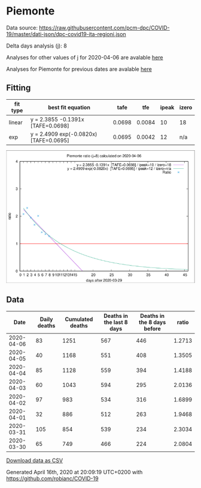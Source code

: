 # Piemonte

Data source: https://raw.githubusercontent.com/pcm-dpc/COVID-19/master/dati-json/dpc-covid19-ita-regioni.json

Delta days analysis (j): 8

Analyses for other values of j for 2020-04-06 are avalable [here](../2020-04-06/README.md)

Analyses for Piemonte for previous dates are avalable [here](../README.md)

## Fitting 
|fit type|best fit equation|tafe|tfe|ipeak|izero|
|-------|-----|--------|------|---|---|
|linear|y = 2.3855 -0.1391x  [TAFE=0.0698]|0.0698|0.0084|10|18|
|exp|y = 2.4909 exp(-0.0820x)  [TAFE=0.0695]|0.0695|0.0042|12|n/a|

![Plot](COVID-19_piemonte_j8_2020-04-06.png)

## Data
|Date|Daily deaths|Cumulated deaths|Deaths in the last 8 days|Deaths in the 8 days before|ratio|
|----|----------|-----------|-------|--------------------|-----|
|2020-04-06|83|1251|567|446|1.2713|
|2020-04-05|40|1168|551|408|1.3505|
|2020-04-04|85|1128|559|394|1.4188|
|2020-04-03|60|1043|594|295|2.0136|
|2020-04-02|97|983|534|316|1.6899|
|2020-04-01|32|886|512|263|1.9468|
|2020-03-31|105|854|539|234|2.3034|
|2020-03-30|65|749|466|224|2.0804|

[Download data as CSV](COVID-19_piemonte_j8_2020-04-06.csv)

Generated April 16th, 2020 at 20:09:19 UTC+0200 with https://github.com/robianc/COVID-19
